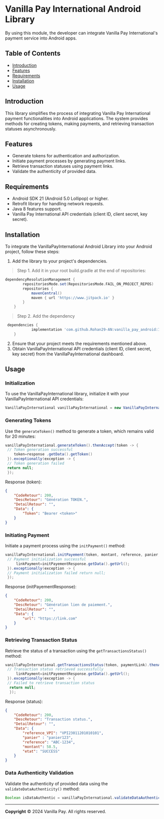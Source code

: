 

# Vanilla Pay International Android Library

By using this module, the developer can integrate Vanilla Pay International's payment service into Android apps.

## Table of Contents

- [Introduction](#introduction)
- [Features](#features)
- [Requirements](#requirements)
- [Installation](#installation)
- [Usage](#usage)

## Introduction

This library simplifies the process of integrating Vanilla Pay International payment functionalities into Android applications. The system provides methods for creating tokens, making payments, and retrieving transaction statuses asynchronously.

## Features

- Generate tokens for authentication and authorization.
- Initiate payment processes by generating payment links.
- Retrieve transaction statuses using payment links.
- Validate the authenticity of provided data.

## Requirements

- Android SDK 21 (Android 5.0 Lollipop) or higher.
- Retrofit library for handling network requests.
- Java 8 features support.
- Vanilla Pay International  API credentials (client ID, client secret, key secret).

## Installation

To integrate the VanillaPayInternational Android Library into your Android project, follow these steps:

1. Add the library to your project's dependencies.
> Step 1. Add it in your root build.gradle at the end of repositories:
```gradle  
dependencyResolutionManagement {
		repositoriesMode.set(RepositoriesMode.FAIL_ON_PROJECT_REPOS)
		repositories {
			mavenCentral()
			maven { url 'https://www.jitpack.io' }
		}
	} 
```  

> Step 2. Add the dependency

```gradle  
 dependencies {
	        implementation 'com.github.Rohan29-AN:vanilla_pay_android:1.0.0'
	}
````  

2. Ensure that your project meets the requirements mentioned above.
3. Obtain VanillaPayInternational API credentials (client ID, client secret, key secret) from the VanillaPayInternational dashboard.

## Usage

### Initialization

To use the VanillaPayInternational library, initialize it with your VanillaPayInternational API credentials:

```java  
VanillaPayInternational vanillaPayInternational = new VanillaPayInternational(clientId, clientSecret, keySecret, vpiVersion);  
```  

### Generating Tokens

Use the `generateToken()` method to generate a token, which remains valid for 20 minutes:

```java  
vanillaPayInternational.generateToken().thenAccept(token -> {  
 // Token generation successful
    token=response .getData().getToken()
 }).exceptionally(exception -> {  
 // Token generation failed 
 return null;
 });  
```  

Response (token):
```json
{
    "CodeRetour": 200,
    "DescRetour": "Génération TOKEN.",
    "DetailRetour": "",
    "Data": {
    	"Token": "Bearer <token>"
 	}
}
```


### Initiating Payment

Initiate a payment process using the `initPayment()` method:

```java  
vanillaPayInternational.initPayement(token, montant, reference, panier, notifUrl, redirectUrl).thenAccept(initPayementResponse -> {  
 // Payment initialization successful
	 linkPayment=initPayementResponse.getData().getUrl();
 }).exceptionally(exception -> {  
 // Payment initialization failed return null;
 });  
```  

Response (initPayementResponse):
```json
{
    "CodeRetour": 200,
    "DescRetour": "Génération lien de paiement.",
    "DetailRetour": "",
    "Data": {
        "url": "https://link.com"
    }
}
```

### Retrieving Transaction Status

Retrieve the status of a transaction using the `getTransactionsStatus()` method:

```java  
vanillaPayInternational.getTransactionsStatus(token, paymentLink).thenAccept(status -> {  
 // Transaction status retrieved successfully
	 linkPayment=initPayementResponse.getData().getUrl();
 }).exceptionally(exception -> {  
 // Failed to retrieve transaction status
  return null;
  });  
```  

Response (status):
```json
{
    "CodeRetour": 200,
    "DescRetour": "Transaction status.",
    "DetailRetour": "",
    "Data": {
        "reference_VPI": "VPI23011201010101",
	    "panier" : "panier123",
        "reference": "ABC-1234",
        "montant": 58.5,
        "etat": "SUCCESS"
    }
}
```

### Data Authenticity Validation

Validate the authenticity of provided data using the `validateDataAuthenticity()` method:

```java  
Boolean isDataAuthentic = vanillaPayInternational.validateDataAuthenticity(vpi_signature, body);  
```  
---
**Copyright**   © 2024  Vanilla Pay. All rights reserved.  